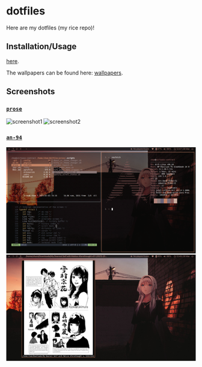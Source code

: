 # dotfiles

Here are my dotfiles (my rice repo)!


## Installation/Usage
[here](https://wiki.archlinux.org/title/Pacman/Tips_and_tricks#List_of_installed_packages).

The wallpapers can be found here: [wallpapers](https://github.com/notchum/wallpapers).


##  Screenshots

### [`prose`](doublechic/)

![screenshot1](doublechic/screenshot1.png)
![screenshot2](doublechic/screenshot2.png)

### [`an-94`](an-94/)

![screenshot1](an-94/screenshot1.png)
![screenshot2](an-94/screenshot2.png)